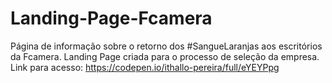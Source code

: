 # Landing-Page-Fcamera
Página de informação sobre o retorno dos #SangueLaranjas aos escritórios da Fcamera. 
Landing Page criada para o processo de seleção da empresa.
Link para acesso: https://codepen.io/ithallo-pereira/full/eYEYPpg
